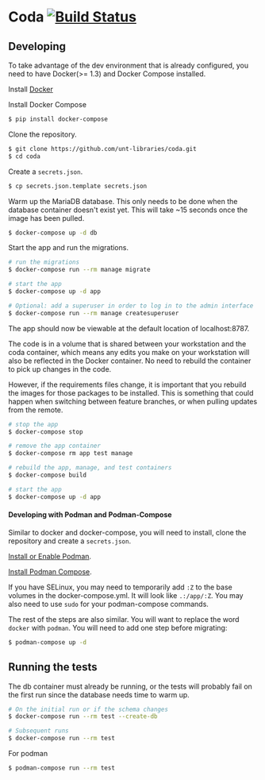 # Coda [![Build Status](https://github.com/unt-libraries/coda/actions/workflow/test.yml/badge.svg?branch=master)](https://github.com/unt-libraries/coda/actions)


## Developing
To take advantage of the dev environment that is already configured, you need to have Docker(>= 1.3) and Docker Compose installed.

Install [Docker](https://docs.docker.com/installation/)

Install Docker Compose
```sh
$ pip install docker-compose
```

Clone the repository.
```sh
$ git clone https://github.com/unt-libraries/coda.git
$ cd coda
```

Create a `secrets.json`.
```sh
$ cp secrets.json.template secrets.json
```

Warm up the MariaDB database. This only needs to be done when the database container doesn't exist yet. This will take ~15 seconds once the image has been pulled.
```sh
$ docker-compose up -d db
```

Start the app and run the migrations.
```sh
# run the migrations
$ docker-compose run --rm manage migrate

# start the app
$ docker-compose up -d app

# Optional: add a superuser in order to log in to the admin interface
$ docker-compose run --rm manage createsuperuser
```

The app should now be viewable at the default location of localhost:8787.

The code is in a volume that is shared between your workstation and the coda container, which means any edits you make on your workstation will also be reflected in the Docker container. No need to rebuild the container to pick up changes in the code.

However, if the requirements files change, it is important that you rebuild the images for those packages to be installed. This is something that could happen when switching between feature branches, or when pulling updates from the remote.

```sh
# stop the app
$ docker-compose stop

# remove the app container
$ docker-compose rm app test manage

# rebuild the app, manage, and test containers
$ docker-compose build 

# start the app
$ docker-compose up -d app
```

#### Developing with Podman and Podman-Compose

Similar to docker and docker-compose, you will need to install, clone the repository and create a `secrets.json`.

[Install or Enable Podman](https://podman.io/getting-started/installation).

[Install Podman Compose](https://github.com/containers/podman-compose).

If you have SELinux, you may need to temporarily add `:Z` to the base volumes in the docker-compose.yml. It will look like `.:/app/:Z`. You may also need to use `sudo` for your podman-compose commands.

The rest of the steps are also similar. You will want to replace the word `docker` with `podman`. You will need to add one step before migrating:
```sh
$ podman-compose up -d
```

## Running the tests

The db container must already be running, or the tests will probably
fail on the first run since the database needs time to warm up.

```sh
# On the initial run or if the schema changes
$ docker-compose run --rm test --create-db

# Subsequent runs
$ docker-compose run --rm test 
```

For podman
```sh
$ podman-compose run --rm test
```
